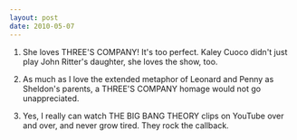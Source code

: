 ```yaml
---
layout: post
date: 2010-05-07
---  
```


1. She loves THREE'S COMPANY! It's too perfect. Kaley Cuoco didn't just play John Ritter's daughter, she loves the show, too. 

2. As much as I love the extended metaphor of Leonard and Penny as Sheldon's parents, a THREE'S COMPANY homage would not go unappreciated. 

3. Yes, I really can watch THE BIG BANG THEORY clips on YouTube over and over, and never grow tired. They rock the callback. 
